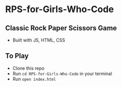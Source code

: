 # RPS-for-Girls-Who-Code

## Classic Rock Paper Scissors Game
+ Built with JS, HTML, CSS 
## To Play
+ Clone this repo
+ Run `cd RPS-for-Girls-Who-Code` in your terminal
+ Run `open index.html`


